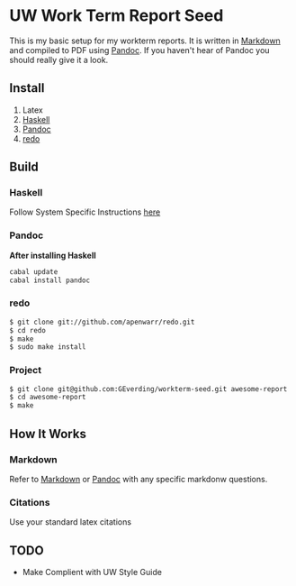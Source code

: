 # UW Work Term Report Seed
This is my basic setup for my workterm reports.  It is written in [Markdown][4]
and compiled to PDF using [Pandoc][2].  If you haven't hear of Pandoc you should
really give it a look.

## Install
1. Latex
2. [Haskell][5]
3. [Pandoc][2]
4. [redo][6]

## Build

### Haskell
Follow System Specific Instructions [here][5]

### Pandoc
**After installing Haskell**

```sh
cabal update
cabal install pandoc
```

### redo
```sh
$ git clone git://github.com/apenwarr/redo.git
$ cd redo
$ make
$ sudo make install
```

### Project
```sh
$ git clone git@github.com:GEverding/workterm-seed.git awesome-report
$ cd awesome-report
$ make
```

## How It Works
### Markdown
Refer to [Markdown][4] or [Pandoc][2] with any specific markdonw questions.

### Citations
Use your standard latex citations

## TODO
* Make Complient with UW Style Guide

[1]: http://citationstyles.org/ 
[2]: http://johnmacfarlane.net/pandoc/index.html
[3]: http://johnmacfarlane.net/pandoc/demos.html
[4]: http://daringfireball.net/projects/markdown/
[5]: http://www.haskell.org/platform/
[6]: https://github.com/apenwarr/redo
